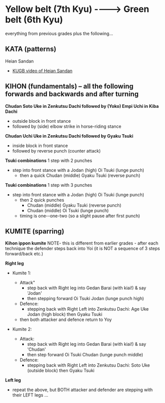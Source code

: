 
# Yellow belt (7th Kyu)		---->			Green belt (6th Kyu)

everything from previous grades plus the following...

## KATA (patterns)

Heian Sandan
- [KUGB video of Heian Sandan](https://www.youtube.com/watch?v=TjxjtCkrnj8)

## KIHON (fundamentals) – all the following forwards and backwards and after turning

**Chudan Soto Uke in Zenkutsu Dachi followed by (Yoko) Empi Uchi in Kiba Dachi**
- outside block in front stance
- followed by (side) elbow strike in horse-riding stance

**Chudan Uchi Uke in Zenkutsu Dachi followed by Gyaku Tsuki**
- inside block in front stance
- followed by reverse punch (counter attack)


**Tsuki combinations** 1 step with 2 punches
- step into front stance with a Jodan (high) Oi Tsuki (lunge punch)
  - then a quick Chudan (middle) Gyaku Tsuki (reverse punch)


**Tsuki combinations** 1 step with 3 punches
- step into front stance with a Jodan (high) Oi Tsuki (lunge punch)
  - then 2 quick punches
     - Chudan (middle) Gyaku Tsuki (reverse punch)
     - Chudan (middle) Oi Tsuki (lunge punch)
  - timing is one--one-two (so a slight pause after first punch)

## KUMITE (sparring)

**Kihon ippon kumite**
NOTE- this is different from earlier grades - after each technique the defender steps back into Yoi (it is NOT a sequence of 3 steps forward/back etc.)

**Right leg**
- Kumite 1:
  - Attack"
     - step back with Right leg into Gedan Barai (with kiai!) & say 'Jodan'
     - then stepping forward Oi Tsuki Jodan (lunge punch high)
  - Defence:
     - stepping back with Right Left into Zenkutsu Dachi: Age Uke Jodan (high block) then Gyaku Tsuki
  - then both attacker and defence return to Yoy

- Kumite 2:
  - Attack:
     - step back with Right leg into Gedan Barai (with kiai!) & say 'Chudan'
     - then step forward Oi Tsuki Chudan (lunge punch middle)
  - Defence:
     - stepping back with Right Left into Zenkutsu Dachi: Soto Uke (outside block) then Gyaku Tsuki

**Left leg**
- repeat the above, but BOTH attacker and defender are stepping with their LEFT legs ...
